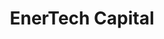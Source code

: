 ---
layout: startup_page
title: "EnerTech Capital"
id: "enertechcapital.com"
permalink: "/enertechcapitalenertechcapital.com04012025/"
website: "https://www.enertechcapital.com/"
funding_round: "Investment in Latest Fund"
funding_amount: "$10M"
investors: "Allison Transmission"
about: "EnerTech Capital is a venture capital firm investing in and partnering with innovators since 1996. They focus on building transformative technology companies, particularly in Mobility, Industry 4.0, and Connected Customer sectors. Their integrated approach leverages strategic collaboration across a diverse stakeholder ecosystem to create value."
markets: "Mobility, Electrification, Autonomy, Smart Mobility, Connectivity, Industry 4.0, Connected Customer, Clean Energy, Energy, Impact Investing, Information Technology, Venture Capital"
hq: "Ambler, Pennsylvania, United States"
founded_year: "1996"
linkedin: "https://www.linkedin.com/company/enertech-capital"
twitter: "http://twitter.com/EnerTechCap"
instagram: ""
facebook: ""
crunchbase: "https://www.crunchbase.com/organization/enertech-capital"
pitchbook: "https://pitchbook.com/profiles/company/221658-58"

# SEO Optimization
meta_title: "EnerTech Capital - Investment in Latest Fund Funding ($10M)"
meta_description: "EnerTech Capital, EnerTech Capital is a venture capital firm investing in and partnering with innovators since 1996. They focus on building transformative technology co..."
meta_keywords: "EnerTech Capital, Mobility, Electrification, Autonomy, Smart Mobility, Connectivity, Industry 4.0, Connected Customer, Clean Energy, Energy, Impact Investing, Information Technology, Venture Capital, Investment in Latest Fund funding"
canonical_url: "https://pkprojectstartups.github.io/projectstartups.com/enertechcapitalenertechcapital.com04012025/"
---
